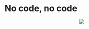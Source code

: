 <div>
  <h1>No code, no code</h1>
</div>

<p align="center">   <img alingn="center" src="https://profile-counter.glitch.me/im-anderson/count.svg" /></p>

